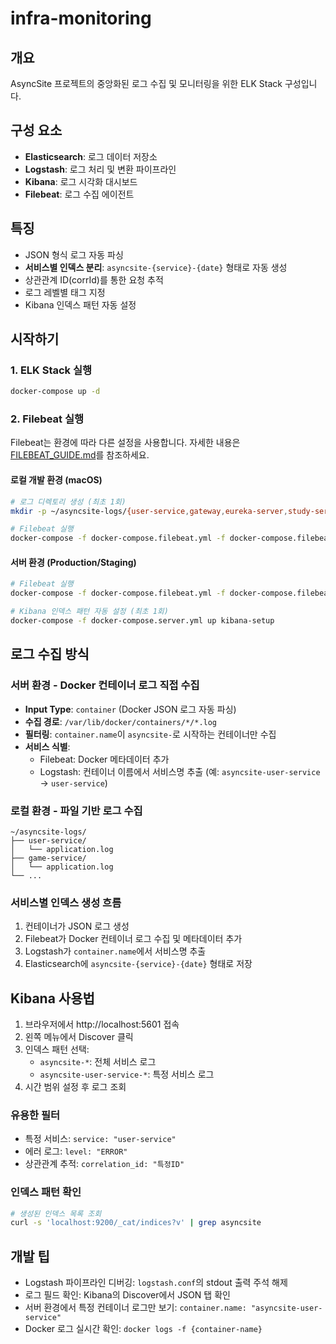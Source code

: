 # infra-monitoring

## 개요
AsyncSite 프로젝트의 중앙화된 로그 수집 및 모니터링을 위한 ELK Stack 구성입니다.

## 구성 요소
- **Elasticsearch**: 로그 데이터 저장소
- **Logstash**: 로그 처리 및 변환 파이프라인
- **Kibana**: 로그 시각화 대시보드
- **Filebeat**: 로그 수집 에이전트

## 특징
- JSON 형식 로그 자동 파싱
- **서비스별 인덱스 분리**: `asyncsite-{service}-{date}` 형태로 자동 생성
- 상관관계 ID(corrId)를 통한 요청 추적
- 로그 레벨별 태그 지정
- Kibana 인덱스 패턴 자동 설정

## 시작하기

### 1. ELK Stack 실행
```bash
docker-compose up -d
```

### 2. Filebeat 실행

Filebeat는 환경에 따라 다른 설정을 사용합니다. 자세한 내용은 [FILEBEAT_GUIDE.md](./FILEBEAT_GUIDE.md)를 참조하세요.

#### 로컬 개발 환경 (macOS)
```bash
# 로그 디렉토리 생성 (최초 1회)
mkdir -p ~/asyncsite-logs/{user-service,gateway,eureka-server,study-service,game-service,noti-service}

# Filebeat 실행
docker-compose -f docker-compose.filebeat.yml -f docker-compose.filebeat.local.yml up -d
```

#### 서버 환경 (Production/Staging)
```bash
# Filebeat 실행
docker-compose -f docker-compose.filebeat.yml -f docker-compose.filebeat.server.yml up -d

# Kibana 인덱스 패턴 자동 설정 (최초 1회)
docker-compose -f docker-compose.server.yml up kibana-setup
```

## 로그 수집 방식

### 서버 환경 - Docker 컨테이너 로그 직접 수집
- **Input Type**: `container` (Docker JSON 로그 자동 파싱)
- **수집 경로**: `/var/lib/docker/containers/*/*.log`
- **필터링**: `container.name`이 `asyncsite-`로 시작하는 컨테이너만 수집
- **서비스 식별**: 
  - Filebeat: Docker 메타데이터 추가
  - Logstash: 컨테이너 이름에서 서비스명 추출 (예: `asyncsite-user-service` → `user-service`)

### 로컬 환경 - 파일 기반 로그 수집
```
~/asyncsite-logs/
├── user-service/
│   └── application.log
├── game-service/
│   └── application.log
└── ...
```

### 서비스별 인덱스 생성 흐름
1. 컨테이너가 JSON 로그 생성
2. Filebeat가 Docker 컨테이너 로그 수집 및 메타데이터 추가
3. Logstash가 `container.name`에서 서비스명 추출
4. Elasticsearch에 `asyncsite-{service}-{date}` 형태로 저장

## Kibana 사용법
1. 브라우저에서 http://localhost:5601 접속
2. 왼쪽 메뉴에서 Discover 클릭
3. 인덱스 패턴 선택:
   - `asyncsite-*`: 전체 서비스 로그
   - `asyncsite-user-service-*`: 특정 서비스 로그
4. 시간 범위 설정 후 로그 조회

### 유용한 필터
- 특정 서비스: `service: "user-service"`
- 에러 로그: `level: "ERROR"`
- 상관관계 추적: `correlation_id: "특정ID"`

### 인덱스 패턴 확인
```bash
# 생성된 인덱스 목록 조회
curl -s 'localhost:9200/_cat/indices?v' | grep asyncsite
```

## 개발 팁
- Logstash 파이프라인 디버깅: `logstash.conf`의 stdout 출력 주석 해제
- 로그 필드 확인: Kibana의 Discover에서 JSON 탭 확인
- 서버 환경에서 특정 컨테이너 로그만 보기: `container.name: "asyncsite-user-service"`
- Docker 로그 실시간 확인: `docker logs -f {container-name}`